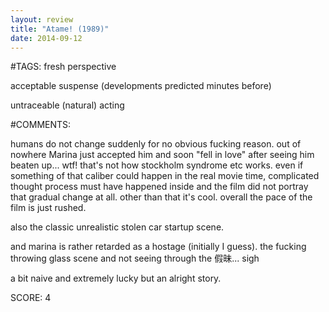 ```yaml
---
layout: review
title: "Atame! (1989)"
date: 2014-09-12
---
```


#TAGS:
fresh perspective

acceptable suspense (developments predicted minutes before)

untraceable (natural) acting

#COMMENTS:

humans do not change suddenly for no obvious fucking reason. out of nowhere Marina just accepted him and soon "fell in love" after seeing him beaten up... wtf! that's not how stockholm syndrome etc works. even if something of that caliber could happen in the real movie time, complicated thought process must have happened inside and the film did not portray that gradual change at all. other than that it's cool. overall the pace of the film is just rushed.

also the classic unrealistic stolen car startup scene.

and marina is rather retarded as a hostage (initially I guess). the fucking throwing glass scene and not seeing through the 假昧... sigh

a bit naive and extremely lucky but an alright story.





SCORE:
4
